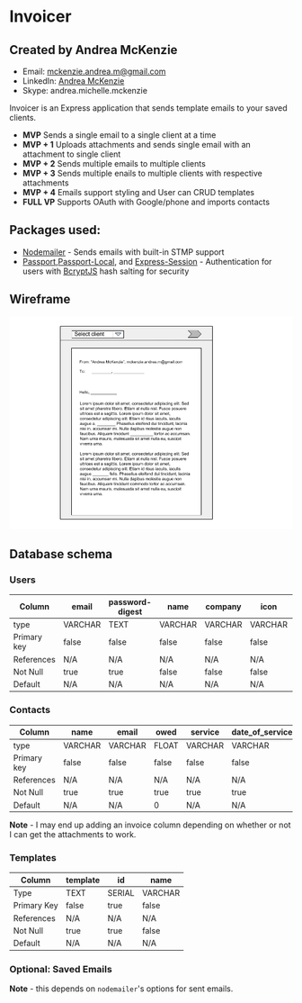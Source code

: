 # Invoicer
## Created by Andrea McKenzie
 - Email: [mckenzie.andrea.m@gmail.com](mailto:mckenzie.andrea.m@gmail.com)
 - LinkedIn: [Andrea McKenzie](https://www.linkedin.com/in/andrea-mckenzie/)
 - Skype: andrea.michelle.mckenzie

 

 Invoicer is an Express application that sends template emails to your saved clients. 
 - **MVP** Sends a single email to a single client at a time
 - **MVP + 1** Uploads attachments and sends single email with an attachment to single client
 - **MVP + 2** Sends multiple emails to multiple clients
 - **MVP + 3** Sends multiple enails to multiple clients with respective attachments
 - **MVP + 4** Emails support styling and User can CRUD templates
 - **FULL VP** Supports OAuth with Google/phone and imports contacts

## Packages used:
 - [Nodemailer](https://nodemailer.com/) - Sends emails with built-in STMP support
 - [Passport](http://www.passportjs.org/),[Passport-Local](https://github.com/jaredhanson/passport-local), and [Express-Session](https://www.npmjs.com/package/express-session) - Authentication for users with [BcryptJS](https://www.npmjs.com/package/bcryptjs) hash salting for security

## Wireframe
![Send Email](WireframeforInvoicer.png)

## Database schema

### Users
| Column | email | password-digest | name | company | icon | id | Signiture |
|---|---|---|---|---|---|---|---|
| type | VARCHAR | TEXT | VARCHAR | VARCHAR | VARCHAR | SERIAL | VARCHAR |
| Primary key | false | false | false | false | false | true | false |
| References | N/A | N/A | N/A | N/A | N/A | N/A | N/A |
| Not Null | true | true | false | false | false | true | false |
| Default | N/A | N/A | N/A | N/A | N/A | N/A | N/A |

### Contacts
| Column | name | email | owed | service |date_of_service| id | contractor |
|---|---|---|---|---|---|---|---|
| type | VARCHAR | VARCHAR | FLOAT | VARCHAR | VARCHAR | SERIAL | INTEGER
| Primary key | false | false | false | false | false | true | false |
| References | N/A | N/A | N/A | N/A | N/A | N/A | user(id) |
| Not Null | true | true | true | true | true | true | true |
| Default | N/A | N/A | 0 | N/A | N/A | N/A | user(id) |

<!-- invoice attachment file link? -->
**Note** - I may end up adding an invoice column depending on whether or not I can get the attachments to work. 

### Templates

| Column | template | id | name | 
|---|---|---|---|
| Type | TEXT | SERIAL | VARCHAR |
| Primary Key | false | true | false |
| References | N/A | N/A | N/A |
| Not Null | true | true | false |
| Default | N/A | N/A | N/A |


### Optional: Saved Emails
**Note** - this depends on `nodemailer`'s options for sent emails. 

<!-- table somewhere of invoices to crud as well
 -->

